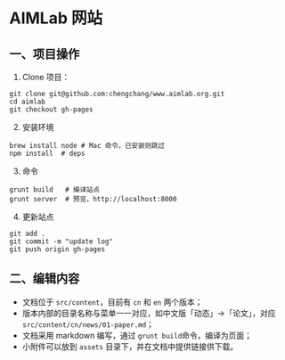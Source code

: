 # AIMLab 网站

## 一、项目操作

1. Clone 项目：

```
git clone git@github.com:chengchang/www.aimlab.org.git
cd aimlab
git checkout gh-pages
```

2. 安装环境

```
brew install node # Mac 命令，已安装则跳过
npm install  # deps
```

3. 命令
```
grunt build   # 编译站点
grunt server  # 预览，http://localhost:8000
```

4. 更新站点
```
git add .
git commit -m "update log"
git push origin gh-pages
```

## 二、编辑内容

* 文档位于 `src/content`，目前有 `cn` 和 `en` 两个版本；
* 版本内部的目录名称与菜单一一对应，如中文版「动态」->「论文」，对应 `src/content/cn/news/01-paper.md`；
* 文档采用 markdown 编写，通过 `grunt build`命令，编译为页面；
* 小附件可以放到 `assets` 目录下，并在文档中提供链接供下载。



